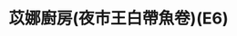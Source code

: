 ---
title: "苡娜廚房(夜市王白帶魚卷)(E6)"
description: "苡娜廚房(夜市王白帶魚卷)(E6)"
layout: shop
keywords:
  - 美食競賽
  - 台灣美食
  - 美食精選
datePublished: "2025-06-30"
dateModified: "2025-07-02"
city: "花蓮縣"
district: "花蓮市"
address: "花蓮縣花蓮市中山路福町夜市中山門E6"
phone: ""
geo: "23.972161470665803, 121.61263639038108"
google_map: "https://maps.app.goo.gl/9TAwfV8FBdSsy4JZ8"
footinder: "https://footinder.com.tw/%E8%8A%B1%E8%93%AE%E7%B8%A3%E8%8A%B1%E8%93%AE%E5%B8%82/362085/"
official: "https://www.facebook.com/Sefi.Ni.Ina/"
award:
  - name: "夜市王"
    year: "2024"
    entries:
      - nightMarket: "東大門夜市"
        food_type: "海鮮"
        rank: "第四名"

---